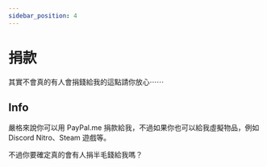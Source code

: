 ```yaml
---
sidebar_position: 4
---
```


# 捐款

其實不會真的有人會捐錢給我的這點請你放心⋯⋯

## Info

嚴格來說你可以用 PayPal.me 捐款給我，不過如果你也可以給我虛擬物品，例如 Discord Nitro、Steam 遊戲等。

不過你要確定真的會有人捐半毛錢給我嗎？